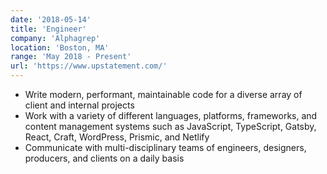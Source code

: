 ```yaml
---
date: '2018-05-14'
title: 'Engineer'
company: 'Alphagrep'
location: 'Boston, MA'
range: 'May 2018 - Present'
url: 'https://www.upstatement.com/'
---
```


- Write modern, performant, maintainable code for a diverse array of client and internal projects
- Work with a variety of different languages, platforms, frameworks, and content management systems such as JavaScript, TypeScript, Gatsby, React, Craft, WordPress, Prismic, and Netlify
- Communicate with multi-disciplinary teams of engineers, designers, producers, and clients on a daily basis
